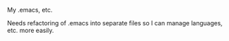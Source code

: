 My .emacs, etc.


Needs refactoring of .emacs into separate files so I can manage languages, etc. more easily.
